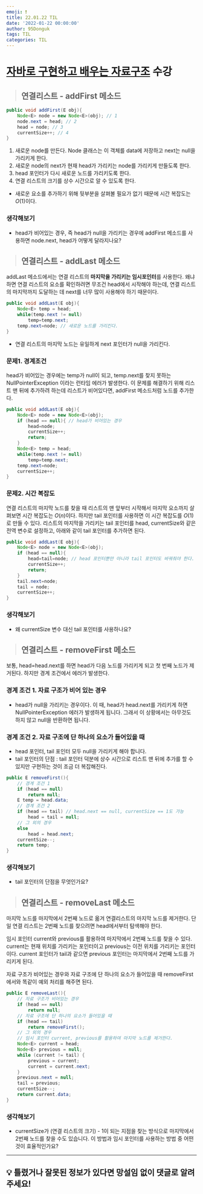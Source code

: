 ```yaml
---
emoji: ❗
title: 22.01.22 TIL
date: '2022-01-22 00:00:00'
author: 95Donguk
tags: TIL
categories: TIL
---
```


# [자바로 구현하고 배우는 자료구조](https://www.boostcourse.org/cs204) 수강

> ## 연결리스트 - addFirst 메소드

```java
public void addFirst(E obj){
	Node<E> node = new Node<E>(obj); // 1
	node.next = head; // 2
	head = node; // 3
	currentSize++; // 4
}
```
1. 새로운 node를 만든다. Node 클래스는 이 객체를 data에 저장하고 next는 null을 가리키게 한다.
2. 새로운 node의 next가 현재 head가 가리키는 node를 가리키게 만들도록 한다.
3. head 포인터가 다시 새로운 노드를 가리키도록 한다.
4. 연결 리스트의 크기를 상수 시간으로 알 수 있도록 한다.
* 새로운 요소를 추가하기 위해 뒷부분을 살펴볼 필요가 없기 때문에 시간 복잡도는 $O(1)$이다.

### 생각해보기
* head가 비어있는 경우, 즉 head가 null을 가리키는 경우에 addFirst 메소드를 사용하면 node.next, head가 어떻게 달라지나요?

> ## 연결리스트 - addLast 메소드

addLast 메소드에서는 연결 리스트의 **마지막을 가리키는 임시포인터**를 사용한다. 왜냐하면 연결 리스트의 요소를 확인하려면 무조건 head에서 시작해야 하는데, 연결 리스트의 마지막까지 도달하는 데 next를 너무 많이 사용해야 하기 때문이다.
```java
public void addLast(E obj){
	Node<E> temp = head;
	while(temp.next != null)
		temp=temp.next;
	temp.next=node; // 새로운 노드를 가리킨다.
}
```
* 연결 리스트의 마지막 노드는 유일하게 next 포인터가 null을 가리킨다.

### 문제1. 경계조건
head가 비어있는 경우에는 temp가 null이 되고, temp.next를 찾지 못하는 NullPointerException 이라는 런타임 에러가 발생한다. 이 문제를 해결하기 위해 리스트 맨 뒤에 추가하려 하는데 리스트가 비어있다면, addFirst 메소드처럼 노드를 추가한다.
```java
public void addLast(E obj){
	Node<E> node = new Node<E>(obj);
	if (head == null){ // head가 비어있는 경우
		head=node;
		currentSize++;
		return;
	}
	Node<E> temp = head;
	while(temp.next != null)
		temp=temp.next;
	temp.next=node;
	currentSize++;
}
```

### 문제2. 시간 복잡도
연결 리스트의 마지막 노드를 찾을 때 리스트의 맨 앞부터 시작해서 마지막 요소까지 살펴보면 시간 복잡도는 $O(n)$이다. 하지만 tail 포인터를 사용하면 이 시간 복잡도를  $O(1)$로 만들 수 있다. 리스트의 마지막을 가리키는 tail 포인터를 head, currentSize와 같은 전역 변수로 설정하고, 아래와 같이 tail 포인터를 추가하면 된다.
```java
public void addLast(E obj){
	Node<E> node = new Node<E>(obj);
	if (head == null){
		head=tail=node; // head 포인터뿐만 아니라 tail 포인터도 바꿔줘야 한다.
		currentSize++;
		return;
	}
	tail.next=node;
	tail = node;
	currentSize++;
}
```

### 생각해보기
* 왜 currentSize 변수 대신 tail 포인터를 사용하나요?

> ## 연결리스트 - removeFirst 메소드

보통, head=head.next를 하면 head가 다음 노드를 가리키게 되고 첫 번째 노드가 제거된다. 하지만 경계 조건에서 에러가 발생한다.

### 경계 조건 1. 자료 구조가 비어 있는 경우
* head가 null을 가리키는 경우이다. 이 때, head가 head.next를 가리키게 하면 NullPointerException 에러가 발생하게 됩니다. 그래서 이 상황에서는 아무것도 하지 않고 null을 반환하면 됩니다.

### 경계 조건 2. 자료 구조에 단 하나의 요소가 들어있을 때
* head 포인터, tail 포인터 모두 null을 가리키게 해야 합니다.
* tail 포인터의 단점 : tail 포인터 덕분에 상수 시간으로 리스트 맨 뒤에 추가를 할 수 있지만 구현하는 것이 조금 더 복잡해진다.

```java
public E removeFirst(){
	// 경계 조건 1
	if (head == null)
		return null;
	E temp = head.data;
	// 경계 조건 2
	if (head == tail) // head.next == null, currentSize == 1도 가능
		head = tail = null;
	// 그 외의 경우
	else
		head = head.next;
	currentSize--;
	return temp;
}
```

### 생각해보기
* tail 포인터의 단점을 무엇인가요?

> ## 연결리스트 - removeLast 메소드

마지막 노드를 마지막에서 2번째 노드로 옮겨 연결리스트의 마지막 노드를 제거한다. 단일 연결 리스트는 2번째 노드를 찾으려면 head에서부터 탐색해야 한다.

임시 포인터 current와 previous를 활용하여 마지막에서 2번째 노드를 찾을 수 있다. current는 현재 위치를 가리키는 포인터이고 previous는 이전 위치를 가리키는 포인터이다. current 포인터가 tail과 같으면 previous 포인터는 마지막에서 2번째 노드를 가리키게 된다.

자료 구조가 비어있는 경우와 자료 구조에 단 하나의 요소가 들어있을 때 removeFirst에서와 똑같이 예외 처리를 해주면 된다.

```java
public E removeLast(){
	// 자료 구조가 비어있는 경우
	if (head == null)
		return null;
	// 자료 구조에 단 하나의 요소가 들어있을 때
	if (head == tail)
		return removeFirst();
	// 그 외의 경우
	// 임시 포인터 current, previous를 활용하여 마지막 노드를 제거한다.
	Node<E> current = head;
	Node<E> previous = null;
	while (current != tail) {
		previous = current;
		current = current.next;
	}
	previous.next = null;
	tail = previous;
	currentSize--;
	return current.data;
}
```

### 생각해보기
* currentSize가 (연결 리스트의 크기) - 1이 되는 지점을 찾는 방식으로 마지막에서 2번째 노드를 찾을 수도 있습니다. 이 방법과 임시 포인터를 사용하는 방법 중 어떤 것이 효율적인가요?

***
## 💡 틀렸거나 잘못된 정보가 있다면 망설임 없이 댓글로 알려주세요!

